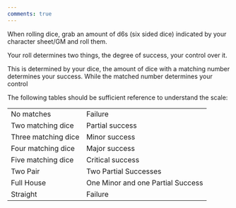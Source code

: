 ```yaml
---
comments: true
---
```

When rolling dice, grab an amount of d6s (six sided dice) indicated by your character sheet/GM and roll them.

Your roll determines two things, the degree of success, your control over it.

This is determined by your dice, the amount of dice with a matching number determines your success. While the matched number determines your control

The following tables should be sufficient reference to understand the scale:

|   |   |
|---|---|
|No matches|Failure|
|Two matching dice|Partial success|
|Three matching dice|Minor success|
|Four matching dice|Major success|
|Five matching dice|Critical success|
|Two Pair|Two Partial Successes|
|Full House|One Minor and one Partial Success|
|Straight|Failure|